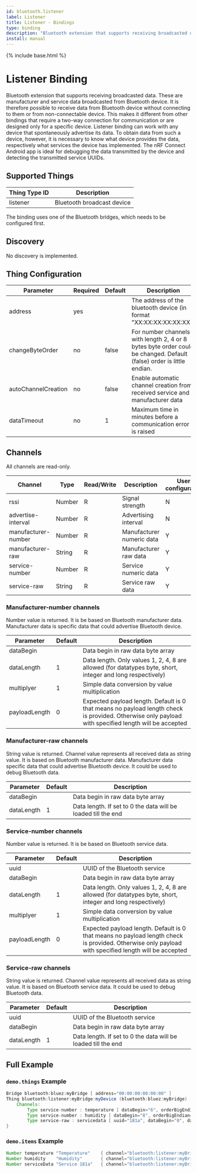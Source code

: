 ```yaml
---
id: bluetooth.listener
label: Listener
title: Listener - Bindings
type: binding
description: "Bluetooth extension that supports receiving broadcasted data."
install: manual
---
```


<!-- Attention authors: Do not edit directly. Please add your changes to the appropriate source repository -->

{% include base.html %}

# Listener Binding

Bluetooth extension that supports receiving broadcasted data.
These are manufacturer and service data broadcasted from Bluetooth device.
It is therefore possible to receive data from Bluetooth device without connecting to them or from non-connectable device.
This makes it different from other bindings that require a two-way connection for communication or are designed only for a specific device.
Listener binding can work with any device that spontaneously advertise its data.
To obtain data from such a device, however, it is necessary to know what device provides the data, respectively what services the device has implemented.
The nRF Connect Android app is ideal for debugging the data transmitted by the device and detecting the transmitted service UUIDs.

## Supported Things

| Thing Type ID   | Description                |
| --------------- | -------------------------- |
| listener        | Bluetooth broadcast device |

The binding uses one of the Bluetooth bridges, which needs to be configured first.

## Discovery

No discovery is implemented.

## Thing Configuration

| Parameter           | Required | Default | Description                                                                    |
|---------------------|----------|---------|--------------------------------------------------------------------------------|
| address             | yes      |         | The address of the bluetooth device (in format "XX:XX:XX:XX:XX:XX")            |
| changeByteOrder     | no       | false   | For number channels with length 2, 4 or 8 bytes byte order could be changed. Default (false) order is little endian. |
| autoChannelCreation | no       | false   | Enable automatic channel creation from received service and manufacturer data |
| dataTimeout         | no       | 1       | Maximum time in minutes before a communication error is raised                 |

## Channels

All channels are read-only.

| Channel             | Type   | Read/Write | Description                 | User configurable |
|---------------------|--------|------------|-----------------------------|-------------------|
| rssi                | Number | R          | Signal strength             | N                 |
| advertise-interval  | Number | R          | Advertising interval        | N                 |
| manufacturer-number | Number | R          | Manufacturer numeric data   | Y                 |
| manufacturer-raw    | String | R          | Manufacturer raw data       | Y                 |
| service-number      | Number | R          | Service numeric data        | Y                 |
| service-raw         | String | R          | Service raw data            | Y                 |

### Manufacturer-number channels

Number value is returned.
It is be based on Bluetooth manufacturer data.
Manufacturer data is specific data that could advertise Bluetooth device.

| Parameter           | Default | Description |
|---------------------|---------|-------------|
| dataBegin           |         | Data begin in raw data byte array |
| dataLength          | 1       | Data length. Only values 1, 2, 4, 8 are allowed (for datatypes byte, short, integer and long respectively) |
| multiplyer          | 1       | Simple data conversion by value multiplication |
| payloadLength       | 0       | Expected payload length. Default is 0 that means no payload length check is provided. Otherwise only payload with specified length will be accepted |

### Manufacturer-raw channels

String value is returned.
Channel value represents all received data as string value.
It is based on Bluetooth manufacturer data.
Manufacturer data specific data that could advertise Bluetooth device.
It could be used to debug Bluetooth data.

| Parameter           | Default | Description |
|---------------------|---------|-------------|
| dataBegin           |         | Data begin in raw data byte array |
| dataLength          | 1       | Data length. If set to 0 the data will be loaded till the end |

### Service-number channels

Number value is returned.
It is be based on Bluetooth service data.

| Parameter           | Default | Description  |
|---------------------|---------|--------------|
| uuid                |         | UUID of the Bluetooth service |
| dataBegin           |         | Data begin in raw data byte array |
| dataLength          | 1       | Data length. Only values 1, 2, 4, 8 are allowed (for datatypes byte, short, integer and long respectively) |
| multiplyer          | 1       | Simple data conversion by value multiplication |
| payloadLength       | 0       | Expected payload length. Default is 0 that means no payload length check is provided. Otherwise only payload with specified length will be accepted |

### Service-raw channels

String value is returned.
Channel value represents all received data as string value.
It is based on Bluetooth service data.
It could be used to debug Bluetooth data.

| Parameter           | Default | Description  |
|---------------------|---------|--------------|
| uuid                |         | UUID of the Bluetooth service  |
| dataBegin           |         | Data begin in raw data byte array |
| dataLength          | 1       | Data length. If set to 0 the data will be loaded till the end |

## Full Example

### `demo.things` Example

```java
Bridge bluetooth:bluez:myBridge [ address="00:00:00:00:00:00" ]
Thing bluetooth:listener:myBridge:myDevice (bluetooth:bluez:myBridge) [ address="11:11:11:11:11:11", changeByteOrder="false" ] {
    Channels:
        Type service-number : temperature [ dataBegin="6", orderBigEndian="true", payloadLength="13", multiplyer="0.1", uuid="181a", dataLength="2" ]
        Type service-number : humidity [ dataBegin="8", orderBigEndian="true", payloadLength="13", multiplyer="0.1", uuid="181a", dataLength="2" ]
        Type service-raw : servicedata [ uuid="181a", dataBegin="0", dataLength="0" ]        
}
```

### `demo.items` Example

```java
Number temperature "Temperature"    { channel="bluetooth:listener:myBridge:myDevice:temperature" }
Number humidity    "Humidity"       { channel="bluetooth:listener:myBridge:myDevice:humidity" }
Number serviceData "Service 181a"   { channel="bluetooth:listener:myBridge:myDevice:servicedata" }
```
